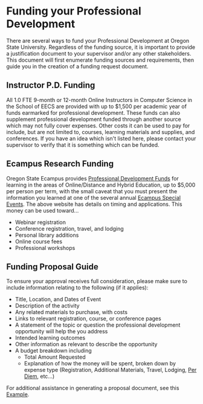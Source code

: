 # Funding your Professional Development

There are several ways to fund your Professional Development at Oregon State University.  Regardless of the funding source, it is important to provide a justification document to your supervisor and/or any other stakeholders.  This document will first enumerate funding sources and requirements, then guide you in the creation of a funding request document.

## Instructor P.D. Funding

All 1.0 FTE 9-month or 12-month Online Instructors in Computer Science in the School of EECS are provided with up to $1,500 per academic year of funds earmarked for professional development.  These funds can also supplement professional development funded through another source which may not fully cover expenses. Other costs it can be used to pay for include, but are not limited to, courses, learning materials and supplies, and conferences.  If you have an idea which isn't listed here, please contact your supervisor to verify that it is something which can be funded.

## Ecampus Research Funding

Oregon State Ecampus provides [Professional Development Funds](https://ecampus.oregonstate.edu/research/opportunities/professional-development/) for learning in the areas of Online/Distance and Hybrid Education, up to $5,000 per person per term, with the small caveat that you must present the information you learned at one of the several annual [Ecampus Special Events](https://ecampus.oregonstate.edu/faculty/development/events.htm).  The above website has details on timing and applications.  This money can be used toward...

- Webinar registration
- Conference registration, travel, and lodging
- Personal library additions
- Online course fees
- Professional workshops

## Funding Proposal Guide

To ensure your approval receives full consideration, please make sure to include information relating to the following (if it applies):

- Title, Location, and Dates of Event
- Description of the activity
- Any related materials to purchase, with costs
- Links to relevant registration, course, or conference pages
- A statement of the topic or question the professional development opportunity will help the you address
- Intended learning outcomes
- Other information as relevant to describe the opportunity
- A budget breakdown including
  - Total Amount Requested
  - Explanation of how the money will be spent, broken down by expense type (Registration, Additional Materials, Travel, Lodging, [Per Diem](http://oregonstate.edu/dept/fa/businessaffairs/travel/tres/per_diem_us), etc...)

For additional assistance in generating a proposal document, see this [Example](docs/PDFundingProposal.pdf).
